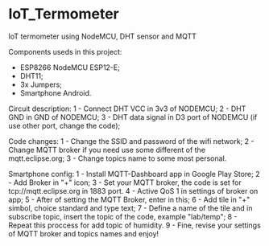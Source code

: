 # IoT_Termometer
IoT termometer using NodeMCU, DHT sensor and MQTT

Components useds in this project:
  - ESP8266 NodeMCU ESP12-E;
  - DHT11;
  - 3x Jumpers;
  - Smartphone Android.

Circuit description: 
  1 - Connect DHT VCC in 3v3 of NODEMCU;
  2 - DHT GND in GND of NODEMCU;
  3 - DHT data signal in D3 port of NODEMCU (if use other port, change the code);

Code changes:
  1 - Change the SSID and password of the wifi network;
  2 - Change MQTT broker if you need use some different of the mqtt.eclipse.org;
  3 - Change topics name to some most personal.
  
Smartphone config:
  1 - Install MQTT-Dashboard app in Google Play Store;
  2 - Add Broker in "+" icon;
  3 - Set your MQTT broker, the code is set for tcp://mqtt.eclipse.org in 1883 port. 
  4 - Active QoS 1 in settings of broker on app;
  5 - After of setting the MQTT Broker, enter in this;
  6 - Add tile in "+" simbol, choice standard and type text;
  7 - Define a name of the tile and in subscribe topic, insert the topic of the code, example "lab/temp";
  8 - Repeat this proccess for add topic of humidity.
  9 - Fine, revise your settings of MQTT broker and topics names and enjoy!
